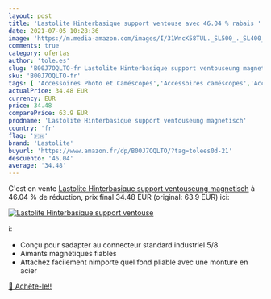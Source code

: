 ```yaml
---
layout: post
title: 'Lastolite Hinterbasique support ventouse avec 46.04 % rabais '
date: 2021-07-05 10:28:36
image: 'https://m.media-amazon.com/images/I/31WncK58TUL._SL500_._SL400_.jpg'
comments: true
category: ofertas
author: 'tole.es'
slug: 'B00J7OQLTO-fr Lastolite Hinterbasique support ventouseung magnetisch'
sku: 'B00J7OQLTO-fr'
tags: [ 'Accessoires Photo et Caméscopes','Accessoires caméscopes','Accessoires de décors pour studio photo','High-Tech','Photo et caméscopes','Studio photo et éclairage','Supports de décors pour studio photo','lastolite', ]
actualPrice: 34.48 EUR
currency: EUR
price: 34.48
comparePrice: 63.9 EUR
prodname: 'Lastolite Hinterbasique support ventouseung magnetisch'
country: 'fr'
flag: '🇫🇷'
brand: 'Lastolite'
buyurl: 'https://www.amazon.fr/dp/B00J7OQLTO/?tag=tolees0d-21'
descuento: '46.04'
average: '34.48'
---
```


C'est en vente [Lastolite Hinterbasique support ventouseung magnetisch](https://www.amazon.fr/dp/B00J7OQLTO/?tag=tolees0d-21)  à  46.04 % de réduction, prix final  34.48 EUR (original: 63.9 EUR) ici:

[![Lastolite Hinterbasique support ventouse](https://m.media-amazon.com/images/I/31WncK58TUL._SL500_._SL400_.jpg)](https://www.amazon.fr/dp/B00J7OQLTO/?tag=tolees0d-21)

ℹ️:

- Conçu pour sadapter au connecteur standard industriel 5/8
- Aimants magnétiques fiables
- Attachez facilement nimporte quel fond pliable avec une monture en acier

[🛒 Achète-le!!](https://www.amazon.fr/dp/B00J7OQLTO/?tag=tolees0d-21)
